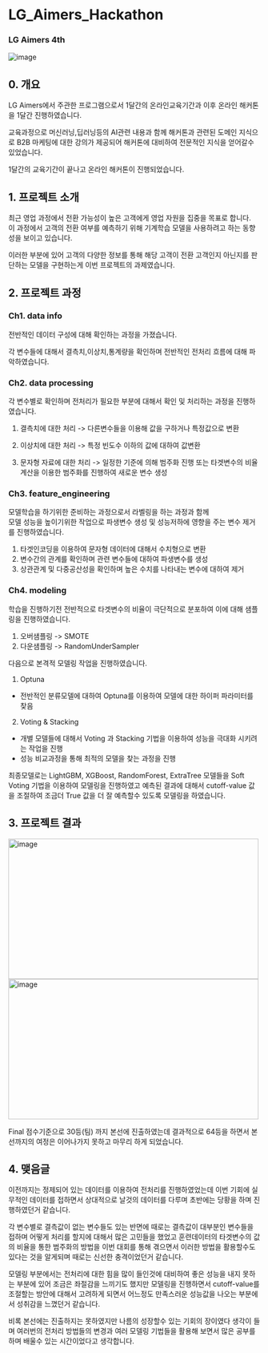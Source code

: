# LG_Aimers_Hackathon  

### LG Aimers 4th
![image](https://github.com/BaekJunehong/LG_Aimers_Hackathon/assets/101456289/8f923c8d-a8ac-4028-9c85-01062742610e)

## 0. 개요
LG Aimers에서 주관한 프로그램으로서 1달간의 온라인교육기간과 이후 온라인 해커톤을 1달간 진행하였습니다.  

교육과정으로 머신러닝,딥러닝등의 AI관련 내용과 함께 해커톤과 관련된 도메인 지식으로 B2B 마케팅에 대한 강의가 제공되어 해커톤에 대비하여 전문적인 지식을 얻어갈수 있었습니다.  

1달간의 교육기간이 끝나고 온라인 해커톤이 진행되었습니다.  

## 1. 프로젝트 소개 

최근 영업 과정에서 전환 가능성이 높은 고객에게 영업 자원을 집중을 목표로 합니다.  
이 과정에서 고객의 전환 여부를 예측하기 위해 기계학습 모델을 사용하려고 하는 동향성을 보이고 있습니다.  

이러한 부분에 있어 고객의 다양한 정보를 통해 해당 고객이 전환 고객인지 아닌지를 판단하는 모델을 구현하는게 이번 프로젝트의 과제였습니다.  

## 2. 프로젝트 과정  
### Ch1. data info
전반적인 데이터 구성에 대해 확인하는 과정을 가졌습니다.  

각 변수들에 대해서 결측치,이상치,통계량을 확인하며 전반적인 전처리 흐름에 대해 파악하였습니다.

### Ch2. data processing
각 변수별로 확인하며 전처리가 필요한 부분에 대해서 확인 및 처리하는 과정을 진행하였습니다.  

1) 결측치에 대한 처리
   -> 다른변수들을 이용해 값을 구하거나 특정값으로 변환
   
2) 이상치에 대한 처리
   -> 특정 빈도수 이하의 값에 대하여 값변환
   
3) 문자형 자료에 대한 처리
   -> 일정한 기준에 의해 범주화 진행 또는 타겟변수의 비율계산을 이용한 범주화를 진행하여 새로운 변수 생성

### Ch3. feature_engineering  
모델학습을 하기위한 준비하는 과정으로서 라벨링을 하는 과정과 함께  
모델 성능을 높이기위한 작업으로 파생변수 생성 및 성능저하에 영향을 주는 변수 제거를 진행하였습니다.

1) 타겟인코딩을 이용하여 문자형 데이터에 대해서 수치형으로 변환
2) 변수간의 관계를 확인하며 관련 변수들에 대하여 파생변수를 생성
3) 상관관계 및 다중공산성을 확인하며 높은 수치를 나타내는 변수에 대하여 제거

### Ch4. modeling   
학습을 진행하기전 전반적으로 타겟변수의 비율이 극단적으로 분포하여 이에 대해 샘플링을 진행하였습니다.  

1) 오버샘플링 -> SMOTE
2) 다운샘플링 -> RandomUnderSampler

다음으로 본격적 모델링 작업을 진행하였습니다.  

1) Optuna
  * 전반적인 분류모델에 대하여 Optuna를 이용하여 모델에 대한 하이퍼 파라미터를 찾음

2) Voting & Stacking
  * 개별 모델들에 대해서 Voting 과 Stacking 기법을 이용하여 성능을 극대화 시키려는 작업을 진행
  * 성능 비교과정을 통해 최적의 모델을 찾는 과정을 진행

최종모델로는 LightGBM, XGBoost, RandomForest, ExtraTree 모델들을 Soft Voting 기법을 이용하여 모델링을 진행하였고 예측된 결과에 대해서 cutoff-value 값을 조절하여 조금더 True 값을 더 잘 예측할수 있도록 모델링을 하였습니다.

## 3. 프로젝트 결과
<img src="https://github.com/BaekJunehong/LG_Aimers_Hackathon/assets/101456289/7bd0607c-21d7-4ccd-b88d-dbb364ba952f" alt="image" width="500" height="280">
<img src="https://github.com/BaekJunehong/LG_Aimers_Hackathon/assets/101456289/2534857e-1e8b-4abe-84d5-5fddaa9f5d71" alt="image" width="500" height="280">

Final 점수기준으로 30등(팀) 까지 본선에 진출하였는데 결과적으로 64등을 하면서 본선까지의 여정은 이어나가지 못하고 마무리 하게 되었습니다.  

## 4. 맺음글  
이전까지는 정제되어 있는 데이터를 이용하여 전처리를 진행하였었는데 이번 기회에 실무적인 데이터를 접하면서 상대적으로 날것의 데이터를 다루며 초반에는 당황을 하며 진행하였던거 같습니다.  

각 변수별로 결측값이 없는 변수들도 있는 반면에 때로는 결측값이 대부분인 변수들을 접하며 어떻게 처리를 할지에 대해서 많은 고민들을 했었고 훈련데이터의 타겟변수의 값의 비율을 통한 범주화의 방법을 이번 대회를 통해 겪으면서 이러한 방법을 활용할수도 있다는 것을 알게되며 때로는 신선한 충격이었던거 같습니다.  

모델링 부분에서는 전처리에 대한 힘을 많이 들인것에 대비하여 좋은 성능을 내지 못하는 부분에 있어 조금은 좌절감을 느끼기도 했지만 모델링을 진행하면서 cutoff-value를 조절할는 방안에 대해서 고려하게 되면서 어느정도 만족스러운 성능값을 나오는 부분에서 성취감을 느꼈던거 같습니다.  

비록 본선에는 진출하지는 못하였지만 나름의 성장할수 있는 기회의 장이였다 생각이 들며 여러번의 전처리 방법들의 변경과 여러 모델링 기법들을 활용해 보면서 많은 공부를 하며 배울수 있는 시간이었다고 생각합니다. 
















